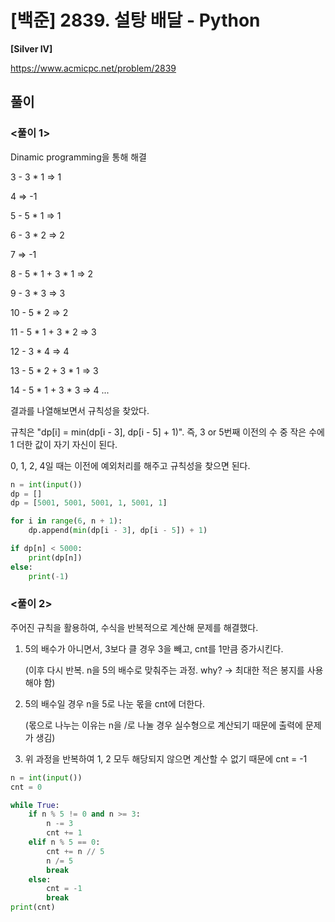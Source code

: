 # [백준] 2839. 설탕 배달 - Python

**[Silver IV]**

https://www.acmicpc.net/problem/2839

## 풀이
### <풀이 1>
Dinamic programming을 통해 해결

3   - 3 * 1         => 1

4                   => -1

5   - 5 * 1         => 1

6   - 3 * 2         => 2

7                   => -1

8   - 5 * 1 + 3 * 1 => 2

9   - 3 * 3         => 3

10  - 5 * 2         => 2

11  - 5 * 1 + 3 * 2 => 3

12  - 3 * 4         => 4

13  - 5 * 2 + 3 * 1 => 3

14  - 5 * 1 + 3 * 3 => 4
...

결과를 나열해보면서 규칙성을 찾았다.

규칙은 "dp[i] = min(dp[i - 3], dp[i - 5] + 1)". 즉, 3 or 5번째 이전의 수 중 작은 수에 1 더한 값이 자기 자신이 된다.

0, 1, 2, 4일 때는 이전에 예외처리를 해주고 규칙성을 찾으면 된다.

```python
n = int(input())
dp = []
dp = [5001, 5001, 5001, 1, 5001, 1]

for i in range(6, n + 1):
    dp.append(min(dp[i - 3], dp[i - 5]) + 1)

if dp[n] < 5000:
    print(dp[n])
else:
    print(-1)
```

### <풀이 2>
주어진 규칙을 활용하여, 수식을 반복적으로 계산해 문제를 해결했다.

1. 5의 배수가 아니면서, 3보다 클 경우 3을 빼고, cnt를 1만큼 증가시킨다.

   (이후 다시 반복. n을 5의 배수로 맞춰주는 과정. why? -> 최대한 적은 봉지를 사용해야 함)

2. 5의 배수일 경우 n을 5로 나눈 몫을 cnt에 더한다.

   (몫으로 나누는 이유는 n을 /로 나눌 경우 실수형으로 계산되기 때문에 출력에 문제가 생김)
   
3. 위 과정을 반복하여 1, 2 모두 해당되지 않으면 계산할 수 없기 때문에 cnt = -1

```python
n = int(input())
cnt = 0

while True:
    if n % 5 != 0 and n >= 3:
        n -= 3
        cnt += 1
    elif n % 5 == 0:
        cnt += n // 5
        n /= 5
        break
    else:
        cnt = -1
        break
print(cnt)
```
